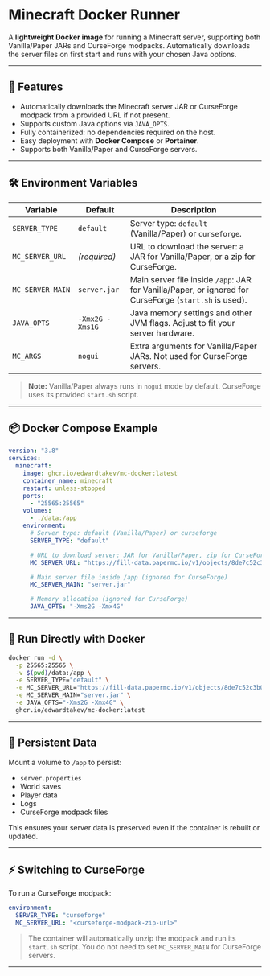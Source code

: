 # Minecraft Docker Runner

A **lightweight Docker image** for running a Minecraft server, supporting both Vanilla/Paper JARs and CurseForge modpacks.
Automatically downloads the server files on first start and runs with your chosen Java options.

---

## 🚀 Features

* Automatically downloads the Minecraft server JAR or CurseForge modpack from a provided URL if not present.
* Supports custom Java options via `JAVA_OPTS`.
* Fully containerized: no dependencies required on the host.
* Easy deployment with **Docker Compose** or **Portainer**.
* Supports both Vanilla/Paper and CurseForge servers.

---

## 🛠️ Environment Variables

| Variable         | Default         | Description                                                                                            |
| ---------------- | --------------- | ------------------------------------------------------------------------------------------------------ |
| `SERVER_TYPE`    | `default`       | Server type: `default` (Vanilla/Paper) or `curseforge`.                                                |
| `MC_SERVER_URL`  | *(required)*    | URL to download the server: a JAR for Vanilla/Paper, or a zip for CurseForge.                          |
| `MC_SERVER_MAIN` | `server.jar`    | Main server file inside `/app`: JAR for Vanilla/Paper, or ignored for CurseForge (`start.sh` is used). |
| `JAVA_OPTS`      | `-Xmx2G -Xms1G` | Java memory settings and other JVM flags. Adjust to fit your server hardware.                          |
| `MC_ARGS`        | `nogui`         | Extra arguments for Vanilla/Paper JARs. Not used for CurseForge servers.                               |

> **Note:** Vanilla/Paper always runs in `nogui` mode by default. CurseForge uses its provided `start.sh` script.

---

## 📦 Docker Compose Example

```yaml
version: "3.8"
services:
  minecraft:
    image: ghcr.io/edwardtakev/mc-docker:latest
    container_name: minecraft
    restart: unless-stopped
    ports:
      - "25565:25565"
    volumes:
      - ./data:/app
    environment:
      # Server type: default (Vanilla/Paper) or curseforge
      SERVER_TYPE: "default"

      # URL to download server: JAR for Vanilla/Paper, zip for CurseForge
      MC_SERVER_URL: "https://fill-data.papermc.io/v1/objects/8de7c52c3b02403503d16fac58003f1efef7dd7a0256786843927fa92ee57f1e/paper-1.21.8-60.jar"

      # Main server file inside /app (ignored for CurseForge)
      MC_SERVER_MAIN: "server.jar"

      # Memory allocation (ignored for CurseForge)
      JAVA_OPTS: "-Xms2G -Xmx4G"
```

---

## 🐳 Run Directly with Docker

```bash
docker run -d \
  -p 25565:25565 \
  -v $(pwd)/data:/app \
  -e SERVER_TYPE="default" \
  -e MC_SERVER_URL="https://fill-data.papermc.io/v1/objects/8de7c52c3b02403503d16fac58003f1efef7dd7a0256786843927fa92ee57f1e/paper-1.21.8-60.jar" \
  -e MC_SERVER_MAIN="server.jar" \
  -e JAVA_OPTS="-Xms2G -Xmx4G" \
  ghcr.io/edwardtakev/mc-docker:latest
```

---

## 📂 Persistent Data

Mount a volume to `/app` to persist:

* `server.properties`
* World saves
* Player data
* Logs
* CurseForge modpack files

This ensures your server data is preserved even if the container is rebuilt or updated.

---

## ⚡ Switching to CurseForge

To run a CurseForge modpack:

```yaml
environment:
  SERVER_TYPE: "curseforge"
  MC_SERVER_URL: "<curseforge-modpack-zip-url>"
```

> The container will automatically unzip the modpack and run its `start.sh` script.
> You do not need to set `MC_SERVER_MAIN` for CurseForge servers.

---